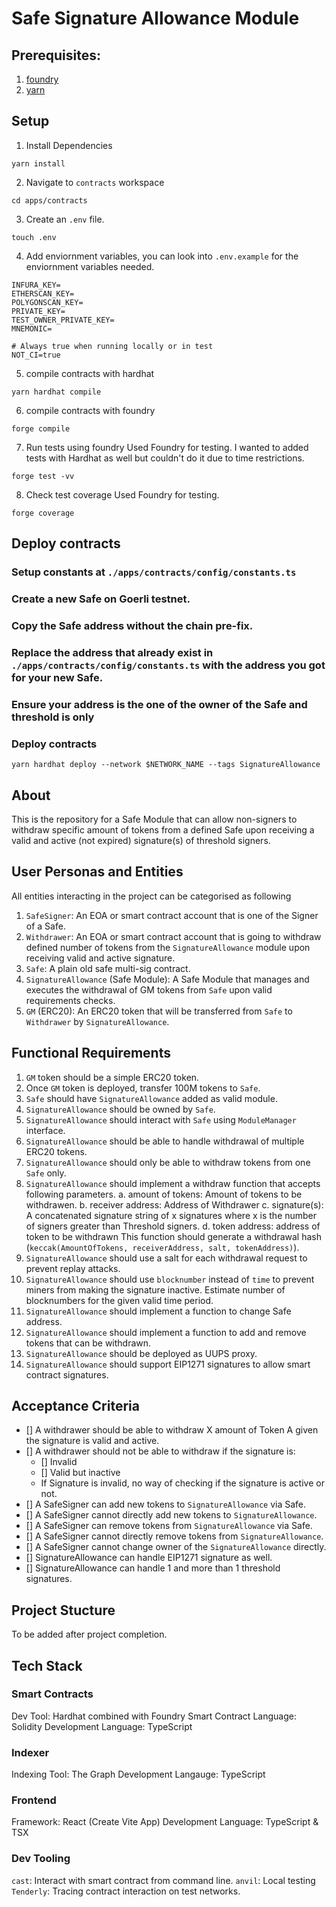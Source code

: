 # Safe Signature Allowance Module

## Prerequisites:
1. [foundry](https://book.getfoundry.sh/getting-started/installation)
2. [yarn](https://yarnpkg.com/getting-started/install)

## Setup

1. Install Dependencies
```
yarn install
```

2. Navigate to `contracts` workspace
```
cd apps/contracts
```

3. Create an `.env` file.
```
touch .env
```

4. Add enviornment variables, you can look into `.env.example` for the enviornment variables needed.
```
INFURA_KEY=
ETHERSCAN_KEY=
POLYGONSCAN_KEY=
PRIVATE_KEY=
TEST_OWNER_PRIVATE_KEY=
MNEMONIC=

# Always true when running locally or in test
NOT_CI=true
```

5. compile contracts with hardhat
```
yarn hardhat compile
```

6. compile contracts with foundry
```
forge compile
```

7. Run tests using foundry
Used Foundry for testing. I wanted to added tests with Hardhat as well but couldn't do it due to time restrictions.
```
forge test -vv
```

8. Check test coverage
Used Foundry for testing.
```
forge coverage
```

## Deploy contracts
### Setup constants at `./apps/contracts/config/constants.ts`

### Create a new Safe on Goerli testnet.

### Copy the Safe address without the chain pre-fix.

### Replace the address that already exist in `./apps/contracts/config/constants.ts` with the address you got for your new Safe.

### Ensure your address is the one of the owner of the Safe and threshold is only

### Deploy contracts

```
yarn hardhat deploy --network $NETWORK_NAME --tags SignatureAllowance
```

## About

This is the repository for a Safe Module that can allow non-signers to withdraw specific amount of tokens from a defined Safe upon receiving a valid and active (not expired) signature(s) of threshold signers.

## User Personas and Entities
All entities interacting in the project can be categorised as following
1. `SafeSigner`: An EOA or smart contract account that is one of the Signer of a Safe.
2. `Withdrawer`: An EOA or smart contract account that is going to withdraw defined number of tokens from the `SignatureAllowance` module upon receiving valid and active signature.
3. `Safe`: A plain old safe multi-sig contract.
4. `SignatureAllowance` (Safe Module): A Safe Module that manages and executes the withdrawal of GM tokens from `Safe` upon valid requirements checks.
5. `GM` (ERC20): An ERC20 token that will be transferred from `Safe` to `Withdrawer` by `SignatureAllowance`.

## Functional Requirements
1. `GM` token should be a simple ERC20 token.
2. Once `GM` token is deployed, transfer 100M tokens to `Safe`.
3. `Safe` should have `SignatureAllowance` added as valid module.
4. `SignatureAllowance` should be owned by `Safe`.
5. `SignatureAllowance` should interact with `Safe` using `ModuleManager` interface.
6. `SignatureAllowance` should be able to handle withdrawal of multiple ERC20 tokens.
6. `SignatureAllowance` should only be able to withdraw tokens from one `Safe` only.
7. `SignatureAllowance` should implement a withdraw function that accepts following parameters.
    a. amount of tokens: Amount of tokens to be withdrawen.
    b. receiver address: Address of Withdrawer
    c. signature(s): A concatenated signature string of x signatures where x is the number of signers greater than Threshold signers.
    d. token address: address of token to be withdrawn
This function should generate a withdrawal hash (`keccak(AmountOfTokens, receiverAddress, salt, tokenAddress)`).
8. `SignatureAllowance` should use a salt for each withdrawal request to prevent replay attacks.
9. `SignatureAllowance` should use `blocknumber` instead of `time` to prevent miners from making the signature inactive. Estimate number of blocknumbers for the given valid time period.
10. `SignatureAllowance` should implement a function to change Safe address.
11. `SignatureAllowance` should implement a function to add and remove tokens that can be withdrawn.
12. `SignatureAllowance` should be deployed as UUPS proxy.
13. `SignatureAllowance` should support EIP1271 signatures to allow smart contract signatures.

## Acceptance Criteria
- [] A withdrawer should be able to withdraw X amount of Token A given the signature is valid and active.
- [] A withdrawer should not be able to withdraw if the signature is:
    - [] Invalid
    - [] Valid but inactive
    - If Signature is invalid, no way of checking if the signature is active or not.
- [] A SafeSigner can add new tokens to `SignatureAllowance` via Safe.
- [] A SafeSigner cannot directly add new tokens to `SignatureAllowance`.
- [] A SafeSigner can remove tokens from `SignatureAllowance` via Safe.
- [] A SafeSigner cannot directly remove tokens from `SignatureAllowance`.
- [] A SafeSigner cannot change owner of the `SignatureAllowance` directly.
- [] SignatureAllowance can handle EIP1271 signature as well.
- [] SignatureAllowance can handle 1 and more than 1 threshold signatures.

## Project Stucture
To be added after project completion.

## Tech Stack

### Smart Contracts
Dev Tool: Hardhat combined with Foundry
Smart Contract Language: Solidity
Development Language: TypeScript

### Indexer
Indexing Tool: The Graph
Development Langauge: TypeScript

### Frontend
Framework: React (Create Vite App)
Development Language: TypeScript & TSX

### Dev Tooling
`cast`: Interact with smart contract from command line.
`anvil`: Local testing
`Tenderly`: Tracing contract interaction on test networks.

